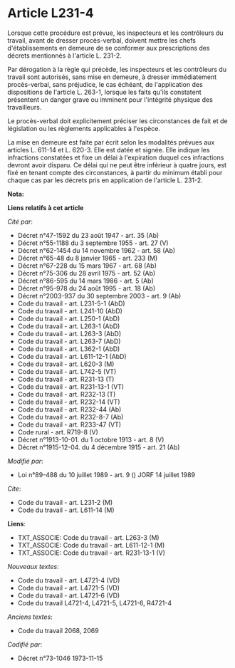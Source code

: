 # Article L231-4

Lorsque cette procédure est prévue, les inspecteurs et les contrôleurs du travail, avant de dresser procès-verbal, doivent
mettre les chefs d'établissements en demeure de se conformer aux prescriptions des décrets mentionnés à l'article L. 231-2.

Par dérogation à la règle qui précède, les inspecteurs et les contrôleurs du travail sont autorisés, sans mise en demeure, à
dresser immédiatement procès-verbal, sans préjudice, le cas échéant, de l'application des dispositions de l'article L. 263-1,
lorsque les faits qu'ils constatent présentent un danger grave ou imminent pour l'intégrité physique des travailleurs.

Le procès-verbal doit explicitement préciser les circonstances de fait et de législation ou les règlements applicables à
l'espèce.

La mise en demeure est faite par écrit selon les modalités prévues aux articles L. 611-14 et L. 620-3. Elle est datée et
signée. Elle indique les infractions constatées et fixe un délai à l'expiration duquel ces infractions devront avoir disparu.
Ce délai qui ne peut être inférieur à quatre jours, est fixé en tenant compte des circonstances, à partir du minimum établi
pour chaque cas par les décrets pris en application de l'article L. 231-2.

**Nota:**



**Liens relatifs à cet article**

_Cité par_:

  - Décret n°47-1592 du 23 août 1947 - art. 35 (Ab)
  - Décret n°55-1188 du 3 septembre 1955 - art. 27 (V)
  - Décret n°62-1454 du 14 novembre 1962 - art. 58 (Ab)
  - Décret n°65-48 du 8 janvier 1965 - art. 233 (M)
  - Décret n°67-228 du 15 mars 1967 - art. 68 (Ab)
  - Décret n°75-306 du 28 avril 1975 - art. 52 (Ab)
  - Décret n°86-595 du 14 mars 1986 - art. 5 (Ab)
  - Décret n°95-978 du 24 août 1995 - art. 18 (Ab)
  - Décret n°2003-937 du 30 septembre 2003 - art. 9 (Ab)
  - Code du travail - art. L231-5-1 (AbD)
  - Code du travail - art. L241-10 (AbD)
  - Code du travail - art. L250-1 (AbD)
  - Code du travail - art. L263-1 (AbD)
  - Code du travail - art. L263-3 (AbD)
  - Code du travail - art. L263-7 (AbD)
  - Code du travail - art. L362-1 (AbD)
  - Code du travail - art. L611-12-1 (AbD)
  - Code du travail - art. L620-3 (M)
  - Code du travail - art. L742-5 (VT)
  - Code du travail - art. R231-13 (T)
  - Code du travail - art. R231-13-1 (VT)
  - Code du travail - art. R232-13 (T)
  - Code du travail - art. R232-14 (VT)
  - Code du travail - art. R232-44 (Ab)
  - Code du travail - art. R232-8-7 (Ab)
  - Code du travail - art. R233-47 (VT)
  - Code rural - art. R719-8 (V)
  - Décret n°1913-10-01. du 1 octobre 1913 - art. 8 (V)
  - Décret n°1915-12-04. du 4 décembre 1915 - art. 21 (Ab)

_Modifié par_:

  - Loi n°89-488 du 10 juillet 1989 - art. 9 () JORF 14 juillet 1989

_Cite_:

  - Code du travail - art. L231-2 (M)
  - Code du travail - art. L611-14 (M)

**Liens**:

  - TXT_ASSOCIE: Code du travail - art. L263-3 (M)
  - TXT_ASSOCIE: Code du travail - art. L611-12-1 (M)
  - TXT_ASSOCIE: Code du travail - art. R231-13-1 (V)

_Nouveaux textes_:

  - Code du travail - art. L4721-4 (VD)
  - Code du travail - art. L4721-5 (VD)
  - Code du travail - art. L4721-6 (VD)
  - Code du travail L4721-4, L4721-5, L4721-6, R4721-4

_Anciens textes_:

  - Code du travail 2068, 2069

_Codifié par_:

  - Décret n°73-1046 1973-11-15
